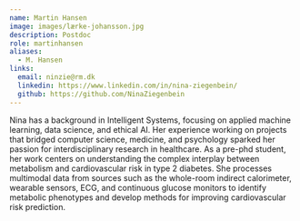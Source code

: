 ```yaml
---
name: Martin Hansen
image: images/lærke-johansson.jpg
description: Postdoc
role: martinhansen
aliases:
  - M. Hansen
links:
  email: ninzie@rm.dk
  linkedin: https://www.linkedin.com/in/nina-ziegenbein/
  github: https://github.com/NinaZiegenbein
---
```


Nina has a background in Intelligent Systems, focusing on applied machine learning, data science, and ethical AI. Her experience working on projects that bridged computer science, medicine, and psychology sparked her passion for interdisciplinary research in healthcare. As a pre-phd student, her work centers on understanding the complex interplay between metabolism and cardiovascular risk in type 2 diabetes. She processes multimodal data from sources such as the whole-room indirect calorimeter, wearable sensors, ECG, and continuous glucose monitors to identify metabolic phenotypes and develop methods for improving cardiovascular risk prediction.
